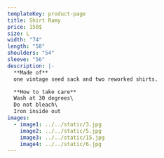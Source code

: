 ```yaml
---
templateKey: product-page
title: Shirt Ramy
price: 150$
size: L
width: "74"
length: "58"
shoulders: "54"
sleeve: "56"
description: |-
  **Made of**  
  one vintage seed sack and two reworked shirts.

  **How to take care**
  Wash at 30 degrees\
  Do not bleach\
  Iron inside out
images:
  - image1: ../../static/3.jpg
    image2: ../../static/5.jpg
    image3: ../../static/15.jpg
    image4: ../../static/6.jpg
---
```

